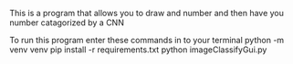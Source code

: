 This is a program that allows you to draw and number and then have you number catagorized by a CNN

To run this program enter these commands in to your terminal
python -m venv venv
pip install -r requirements.txt
python imageClassifyGui.py
